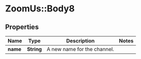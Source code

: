# ZoomUs::Body8

## Properties
Name | Type | Description | Notes
------------ | ------------- | ------------- | -------------
**name** | **String** | A new name for the channel. | 


